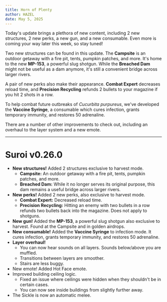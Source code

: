 ```yaml
---
title: Horn of Plenty
author: HAZEL
date: May 5, 2025
---
```

Today's update brings a plethora of new content, including 2 new structures, 2 new perks, a new gun, and a new consumable. Even more is coming your way later this week, so stay tuned!

Two new structures can be found in this update. The **Campsite** is an outdoor getaway with a fire pit, tents, pumpkin patches, and more. It's home to the new **MP-153**, a powerful slug shotgun. While the **Breached Dam** might not be useful as a dam anymore, it's still a convenient bridge across larger rivers.

A pair of new perks also make their appearance. **Combat Expert** decreases reload time, and **Precision Recycling** refunds 2 bullets to your magazine if you hit 2 shots in a row.

To help combat future outbreaks of _Cucurbita purpureus_, we've developed the **Vaccine Syringe**, a consumable which cures infection, grants temporary immunity, and restores 50 adrenaline.

There are a number of other improvements to check out, including an overhaul to the layer system and a new emote.
***
# Suroi v0.26.0

- **New structures!** Added 2 structures exclusive to harvest mode.
  - **Campsite:** An outdoor getaway with a fire pit, tents, pumpkin patches, and more.
  - **Breached Dam:** While it no longer serves its original purpose, this dam remains a useful bridge across larger rivers.
- **New perks!** Added 2 new perks, also exclusive to harvest mode.
  - **Combat Expert:** Decreased reload time.
  - **Precision Recycling:** Hitting an enemy with two bullets in a row refunds two bullets back into the magazine. Does not apply to shotguns.
- **New gun!** Added the **MP-153**, a powerful slug shotgun also exclusive to harvest. Found at the Campsite and in golden airdrops.
- **New consumable!** Added the **Vaccine Syringe** to infection mode. It cures infection, grants temporary immunity, and restores 50 adrenaline.
- **Layer overhaul!**
  - You can now hear sounds on all layers. Sounds below/above you are muffled.
  - Transitions between layers are smoother.
  - Stairs are less buggy.
- New emote! Added Hot Face emote.
- Improved building ceiling logic.
  - Fixed an issue where ceilings were hidden when they shouldn't be in certain cases.
  - You can now see inside buildings from slightly further away.
- The Sickle is now an automatic melee.
